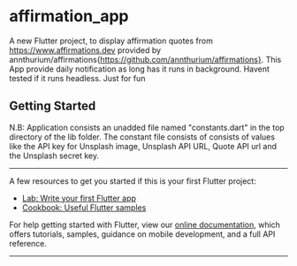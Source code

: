 # affirmation_app

A new Flutter project, to display affirmation quotes from https://www.affirmations.dev provided by annthurium/affirmations{https://github.com/annthurium/affirmations}. This App provide daily notification as long has it runs in background. Havent tested if it runs headless. Just for fun

## Getting Started

N.B: Application consists an unadded file named "constants.dart" in the top directory of the lib folder.
The constant file consists of consists of values like the API key for Unsplash image, Unsplash API URL, Quote API url and the Unsplash secret key.


-----------------------------------------------------------------------------------------------------------
A few resources to get you started if this is your first Flutter project:

- [Lab: Write your first Flutter app](https://flutter.dev/docs/get-started/codelab)
- [Cookbook: Useful Flutter samples](https://flutter.dev/docs/cookbook)

For help getting started with Flutter, view our
[online documentation](https://flutter.dev/docs), which offers tutorials,
samples, guidance on mobile development, and a full API reference.

-------------------------------------------------------------------------------------------------------------
